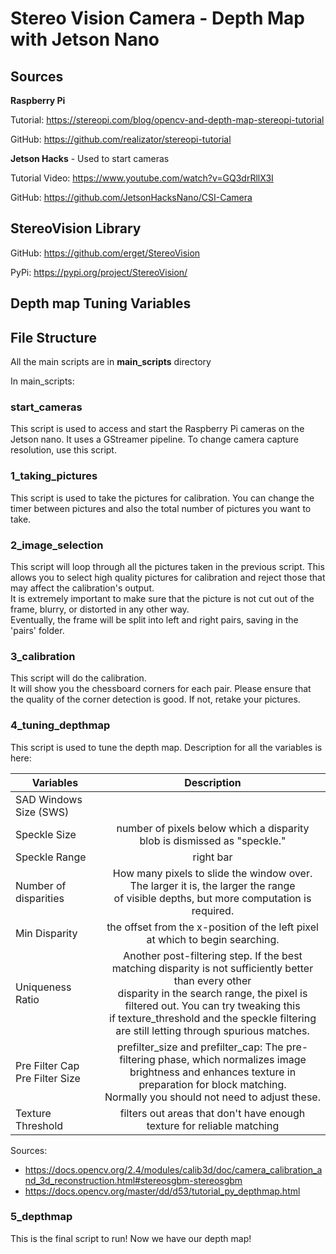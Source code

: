 # Stereo Vision Camera - Depth Map with Jetson Nano

## Sources
**Raspberry Pi**

Tutorial: https://stereopi.com/blog/opencv-and-depth-map-stereopi-tutorial

GitHub: https://github.com/realizator/stereopi-tutorial

**Jetson Hacks** - Used to start cameras

Tutorial Video: https://www.youtube.com/watch?v=GQ3drRllX3I

GitHub: https://github.com/JetsonHacksNano/CSI-Camera


## StereoVision Library
GitHub: https://github.com/erget/StereoVision

PyPi: https://pypi.org/project/StereoVision/

## Depth map Tuning Variables

## File Structure
All the main scripts are in **main_scripts** directory

In main_scripts:

### start_cameras
This script is used to access and start the Raspberry Pi cameras on the Jetson nano. It uses a GStreamer pipeline. To change camera capture resolution, use this script. 

### 1_taking_pictures
This script is used to take the pictures for calibration. You can change the timer between pictures and also the total number of pictures you want to take. 

### 2_image_selection
This script will loop through all the pictures taken in the previous script. This allows you to select high quality pictures for calibration and reject those that may affect the calibration's output. <br />
It is extremely important to make sure that the picture is not cut out of the frame, blurry, or distorted in any other way. <br />
Eventually, the frame will be split into left and right pairs, saving in the 'pairs' folder.

### 3_calibration
This script will do the calibration. <br />
It will show you the chessboard corners for each pair. Please ensure that the quality of the corner detection is good. If not, retake your pictures.

### 4_tuning_depthmap
This script is used to tune the depth map. Description for all the variables is here:

| Variables  | Description |
| ------------- |:-------------:|
| SAD Windows Size (SWS) | ||
| Speckle Size      | number of pixels below which a disparity blob is dismissed as "speckle."      |
| Speckle Range  | right bar     |
|   Number of disparities   |   How many pixels to slide the window over. The larger it is, the larger the range <br /> of visible depths, but more computation is required.   |
|   Min Disparity   |   the offset from the x-position of the left pixel at which to begin searching.   |
|   Uniqueness Ratio   |   Another post-filtering step. If the best matching disparity is not sufficiently better than every other<br /> disparity in the search range, the pixel is filtered out.  You can try tweaking this<br /> if texture_threshold and the speckle filtering are still letting through spurious matches.   |
|  Pre Filter Cap <br /> Pre Filter Size    |  prefilter_size and prefilter_cap: The pre-filtering phase, which normalizes image<br /> brightness and enhances texture in preparation for block matching.<br /> Normally you should not need to adjust these.    |
|   Texture Threshold   |   filters out areas that don't have enough texture for reliable matching   |

Sources: 
* https://docs.opencv.org/2.4/modules/calib3d/doc/camera_calibration_and_3d_reconstruction.html#stereosgbm-stereosgbm
* https://docs.opencv.org/master/dd/d53/tutorial_py_depthmap.html

### 5_depthmap

This is the final script to run! Now we have our depth map!
